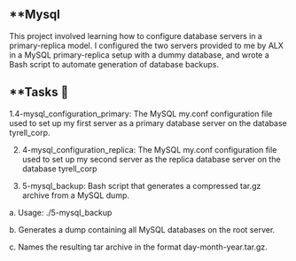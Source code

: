 **Mysql
-----

This project involved learning how to configure database servers in a primary-replica model. I configured the two servers provided to me by ALX in a MySQL primary-replica setup with a dummy database, and wrote a Bash script to automate generation of database backups.

**Tasks 📃
-----
1.4-mysql_configuration_primary: The MySQL my.conf configuration file used to set up my first server as a primary database server on the database tyrell_corp.

2. 4-mysql_configuration_replica: The MySQL my.conf configuration file used to set up my second server as the replica database server on the database tyrell_corp

3. 5-mysql_backup: Bash script that generates a compressed tar.gz archive from a MySQL dump.

a. Usage: ./5-mysql_backup <MySQL root password>

b. Generates a dump containing all MySQL databases on the root server.

c. Names the resulting tar archive in the format day-month-year.tar.gz.
